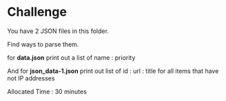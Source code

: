 # Challenge

You have 2 JSON files in this folder.

Find ways to parse them.

for **data.json** print out a list of name : priority

And for **json_data-1.json** print out list of id : url : title    for all items that have not IP addresses

Allocated Time : 30 minutes